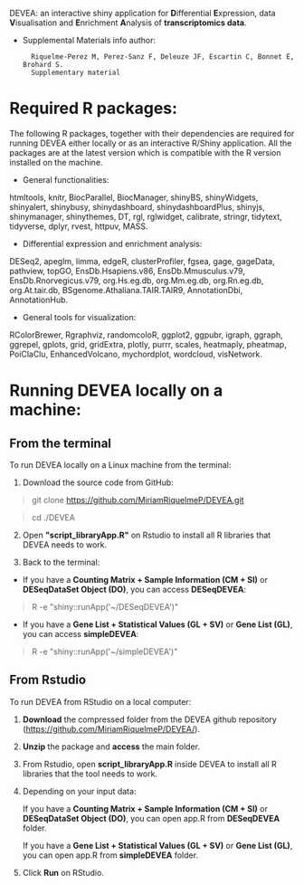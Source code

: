 DEVEA: an interactive shiny application for **D**ifferential
**E**xpression, data **V**isualisation and **E**nrichment **A**nalysis
of **transcriptomics data**. 

- Supplemental Materials info author:

        Riquelme-Perez M, Perez-Sanz F, Deleuze JF, Escartin C, Bonnet E, Brohard S.
        Supplementary material


# Required R packages:

The following R packages, together with their dependencies are required for running DEVEA either locally or as an 
interactive R/Shiny application. All the packages are at the latest version which is compatible with the R version installed on the machine.

- General functionalities:

htmltools, knitr, BiocParallel, BiocManager, shinyBS, shinyWidgets, shinyalert, shinybusy, shinydashboard, shinydashboardPlus, 
shinyjs, shinymanager, shinythemes, DT, rgl, rglwidget, calibrate, stringr, tidytext, tidyverse, dplyr, rvest, httpuv, MASS.

- Differential expression and enrichment analysis:

DESeq2, apeglm, limma, edgeR, clusterProfiler, fgsea, gage, gageData, pathview, topGO, EnsDb.Hsapiens.v86, 
EnsDb.Mmusculus.v79, EnsDb.Rnorvegicus.v79, org.Hs.eg.db, org.Mm.eg.db, org.Rn.eg.db, org.At.tair.db, BSgenome.Athaliana.TAIR.TAIR9,
AnnotationDbi, AnnotationHub.

- General tools for visualization:

RColorBrewer, Rgraphviz, randomcoloR, ggplot2, ggpubr, igraph, ggraph, ggrepel, gplots, grid, 
gridExtra, plotly, purrr, scales, heatmaply, pheatmap, PoiClaClu, EnhancedVolcano, mychordplot, wordcloud, visNetwork.



# Running DEVEA locally on a machine:

## From the terminal

To run DEVEA locally on a Linux machine from the terminal: 

   1. Download the source code from GitHub:
        
> git clone https://github.com/MiriamRiquelmeP/DEVEA.git
 
> cd ./DEVEA

   2. Open **"script_libraryApp.R"** on Rstudio to install all R libraries that DEVEA needs to work. 
        
   3. Back to the terminal:

   - If you have a **Counting Matrix + Sample Information (CM + SI)** or **DESeqDataSet Object (DO)**, you can access **DESeqDEVEA**:
                
> R -e "shiny::runApp('~/DESeqDEVEA')"

   - If you have a **Gene List + Statistical Values (GL + SV)** or **Gene List (GL)**, you can access **simpleDEVEA**:
                
> R -e "shiny::runApp('~/simpleDEVEA')"


## From Rstudio

To run DEVEA from RStudio on a local computer:

   1. **Download** the compressed folder from the DEVEA github repository (https://github.com/MiriamRiquelmeP/DEVEA/).
        
   2. **Unzip** the package and **access** the main folder.
        
   3. From Rstudio, open **script_libraryApp.R** inside DEVEA to install all R libraries that the tool needs to work. 
        
   4. Depending on your input data:
                
        If you have a **Counting Matrix + Sample Information (CM + SI)** or **DESeqDataSet Object (DO)**, you can open app.R from **DESeqDEVEA** folder.
        
        If you have a **Gene List + Statistical Values (GL + SV)** or **Gene List (GL)**, you can open app.R from **simpleDEVEA** folder.
        
   5. Click **Run** on RStudio.
        

